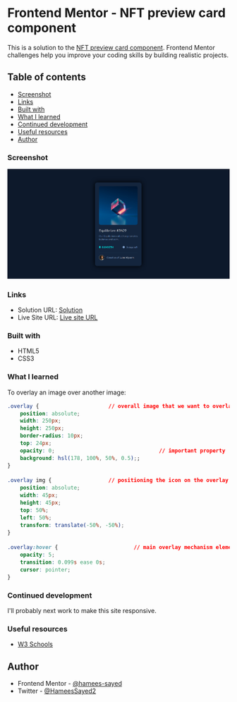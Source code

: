 # Frontend Mentor - NFT preview card component

This is a solution to the [NFT preview card component](https://www.frontendmentor.io/challenges/nft-preview-card-component-SbdUL_w0U). Frontend Mentor challenges help you improve your coding skills by building realistic projects. 

## Table of contents

  - [Screenshot](#screenshot)
  - [Links](#links)
  - [Built with](#built-with)
  - [What I learned](#what-i-learned)
  - [Continued development](#continued-development)
  - [Useful resources](#useful-resources)
  - [Author](#author)


### Screenshot

![](design/screenshot-design.png)


### Links

- Solution URL: [Solution](https://github.com/hamees-sayed/nft-card-component)
- Live Site URL: [Live site URL](https://nft-card-2510.netlify.app/)

### Built with

- HTML5
- CSS3

### What I learned

To overlay an image over another image: 

```css
.overlay {                      // overall image that we want to overlay with backgroun colour and opacity
    position: absolute;
    width: 250px;
    height: 250px;
    border-radius: 10px;
    top: 24px;
    opacity: 0;                                 // important property
    background: hsl(178, 100%, 50%, 0.5);;
}

.overlay img {                  // positioning the icon on the overlay image (if any)
    position: absolute;
    width: 45px;
    height: 45px;
    top: 50%;
    left: 50%;
    transform: translate(-50%, -50%);
} 

.overlay:hover {                        // main overlay mechanism element
    opacity: 5;
    transition: 0.099s ease 0s;
    cursor: pointer;
} 
```

### Continued development

I'll probably next work to make this site responsive.


### Useful resources

- [W3 Schools](https://www.w3schools.com) 

## Author

- Frontend Mentor - [@hamees-sayed](https://www.frontendmentor.io/profile/hamees-sayed)
- Twitter - [@HameesSayed2](https://www.twitter.com/HameesSayed2)